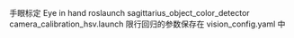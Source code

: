 
手眼标定 Eye in hand
roslaunch sagittarius_object_color_detector camera_calibration_hsv.launch 
限行回归的参数保存在 vision_config.yaml 中


